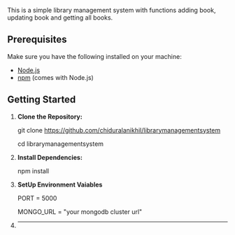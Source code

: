 This is a simple library management system with functions adding book, updating book and getting all books.

## Prerequisites

Make sure you have the following installed on your machine:

- [Node.js](https://nodejs.org/)
- [npm](https://www.npmjs.com/) (comes with Node.js)

## Getting Started

1. **Clone the Repository:**
   
   git clone https://github.com/chiduralanikhil/librarymanagementsystem
   
   cd librarymanagementsystem

3. **Install Dependencies:**
   
   npm install

5. **SetUp Environment Vaiables**
   
   PORT = 5000

   MONGO_URL = "your mongodb cluster url"
  
7. ****




